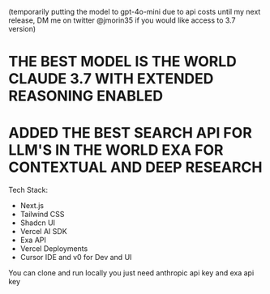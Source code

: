 (temporarily putting the model to gpt-4o-mini due to api costs until my next release, DM me on twitter @jmorin35 if you would like access to 3.7 version)

# THE BEST MODEL IS THE WORLD CLAUDE 3.7 WITH EXTENDED REASONING ENABLED

# ADDED THE BEST SEARCH API FOR LLM'S IN THE WORLD EXA FOR CONTEXTUAL AND DEEP RESEARCH


Tech Stack:
- Next.js
- Tailwind CSS
- Shadcn UI
- Vercel AI SDK
- Exa API
- Vercel Deployments
- Cursor IDE and v0 for Dev and UI

You can clone and run locally you just need anthropic api key and exa api key
